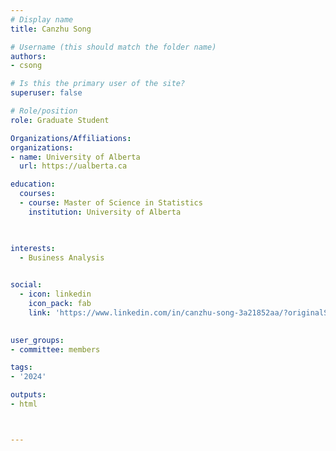 ```yaml
---
# Display name
title: Canzhu Song

# Username (this should match the folder name)
authors:
- csong

# Is this the primary user of the site?
superuser: false

# Role/position
role: Graduate Student

Organizations/Affiliations:
organizations:
- name: University of Alberta
  url: https://ualberta.ca

education:
  courses:
  - course: Master of Science in Statistics
    institution: University of Alberta
  


interests:
  - Business Analysis
  

social:
  - icon: linkedin
    icon_pack: fab
    link: 'https://www.linkedin.com/in/canzhu-song-3a21852aa/?originalSubdomain=ca'
   

user_groups:
- committee: members

tags:
- '2024'

outputs:
- html



---
```


